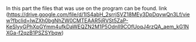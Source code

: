 In this part the files that was use on the program can be found. link 
(https://drive.google.com/file/d/1IS4abH_2srrjSVZ18MEy3DpDqywQn3Lf/view?fbclid=IwZXh0bgNhZW0CMTEAAR5jRVSt5ZaP-KeSlyyGPhXpGYmm4ufkDaWEQZN2M1P5OdnIl9COfUoqJ4rzQA_aem_kG1NXGa-f2qzB1PSZSYbqw)
